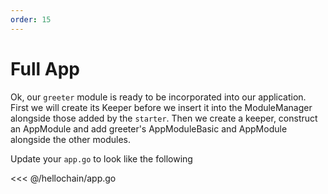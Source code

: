 ```yaml
---
order: 15
---
```


# Full App

Ok, our `greeter` module is ready to be incorporated into our application. First
we will create its Keeper before we insert it into the ModuleManager alongside
those added by the `starter`. Then we create a keeper, construct an AppModule
and add greeter's AppModuleBasic and AppModule alongside the other modules.

Update your `app.go` to look like the following

<<< @/hellochain/app.go